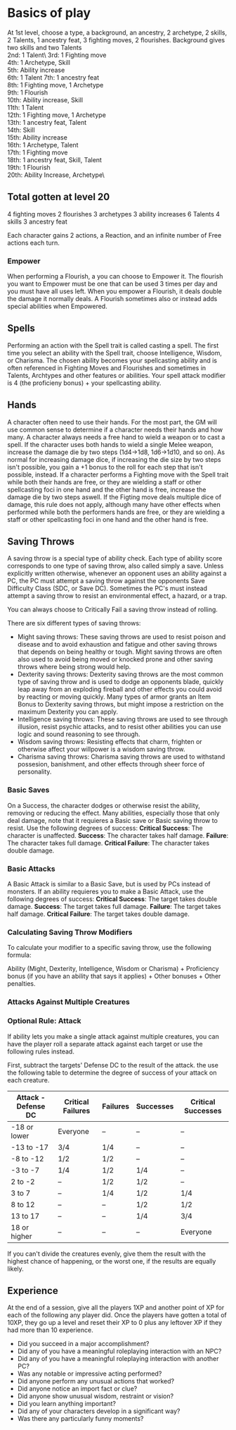 # Basics of play
At 1st level, choose a type, a background, an ancestry, 2 archetype, 2 skills, 2 Talents, 1 ancestry feat, 3 fighting moves, 2 flourishes. Background gives two skills and two Talents\
2nd: 1 Talent\ 
3rd: 1 Fighting move\
4th: 1 Archetype, Skill\
5th: Ability increase\
6th: 1 Talent
7th: 1 ancestry feat\
8th: 1 Fighting move, 1 Archetype\
9th: 1 Flourish\
10th: Ability increase, Skill\
11th: 1 Talent\
12th: 1 Fighting move, 1 Archetype\
13th: 1 ancestry feat, Talent\
14th: Skill\
15th: Ability increase\
16th: 1 Archetype, Talent\
17th: 1 Fighting move\
18th: 1 ancestry feat, Skill, Talent\
19th: 1 Flourish\
20th: Ability Increase, Archetype\

## Total gotten at level 20
4 fighting moves
2 flourishes
3 archetypes
3 ability increases
6 Talents
4 skills
3 ancestry feat





Each character gains 2 actions, a Reaction, and an infinite number of Free actions each turn.


### Empower
When performing a Flourish, a you can choose to Empower it. The flourish you want to Empower must be one that can be used 3 times per day and you must have all uses left. When you empower a Flourish, it deals double the damage it normally deals. A Flourish sometimes also or instead adds special abilities when Empowered.

## Spells 
Performing an action with the Spell trait is called casting a spell. The first time you select an ability with the Spell trait, choose Intelligence, Wisdom, or Charisma. The chosen ability becomes your spellcasting ability and is often referenced in Fighting Moves and Flourishes and sometimes in Talents, Archtypes and other features or abilities. Your spell attack modifier is 4 (the proficieny bonus) + your spellcasting ability.

## Hands
A character often need to use their hands. For the most part, the GM will use common sense to determine if a character needs their hands and how many. A character always needs a free hand to wield a weapon or to cast a spell. If the character uses both hands to wield a single Melee weapon, increase the damage die by two steps (1d4->1d8, 1d6->1d10, and so on). As normal for increasing damage dice, if increasing the die size by two steps isn't possible, you gain a +1 bonus to the roll for each step that isn't possible, instead. If a character performs a Fighting move with the Spell trait while both their hands are free, or they are wielding a staff or other spellcasting foci in one hand and the other hand is free, increase the damage die by two steps aswell. If the Figting move deals multiple dice of damage, this rule does not apply, although many have other effects when performed while both the performers hands are free, or they are wielding a staff or other spellcasting foci in one hand and the other hand is free.

## Saving Throws
A saving throw is a special type of ability check. Each type of ability score corresponds to one type of saving throw, also called simply a save. Unless explicitly written otherwise, whenever an opponent uses an ability against a PC, the PC must attempt a saving throw against the opponents Save Difficulty Class (SDC, or Save DC). Sometimes the PC's must instead attempt a saving throw to resist an environmental effect, a hazard, or a trap.

You can always choose to Critically Fail a saving throw instead of rolling.

There are six different types of saving throws: 
- Might saving throws: These saving throws are used to resist poison and disease and to avoid exhaustion and fatigue and other saving throws that depends on being healthy or tough. Might saving throws are often also used to avoid being moved or knocked prone and other saving throws where being strong would help.
- Dexterity saving throws: Dexterity saving throws are the most common type of saving throw and is used to dodge an opponents blade, quickly leap away from an exploding fireball and other effects you could avoid by reacting or moving quickly. Many types of armor grants an Item Bonus to Dexterity saving throws, but might impose a restriction on the maximum Dexterity you can apply.
- Intelligence saving throws: These saving throws are used to see through illusion, resist psychic attacks, and to resist other abilities you can use logic and sound reasoning to see through.
- Wisdom saving throws: Resisting effects that charm, frighten or otherwise affect your willpower is a wisdom saving throw.
- Charisma saving throws: Charisma saving throws are used to withstand possesion, banishment, and other effects through sheer force of personality.

### Basic Saves
On a Success, the character dodges or otherwise resist the ability, removing or reducing the effect. Many abilities, especially those that only deal damage, note that it requieres a Basic save or Basic saving throw to resist. Use the following degrees of success:
**Critical Success**: The character is unaffected.
**Success**: The character takes half damage.
**Failure**: The character takes full damage.
**Critical Failure**: The character takes double damage.

### Basic Attacks
A Basic Attack is similar to a Basic Save, but is used by PCs instead of monsters. If an ability requieres you to make a Basic Attack, use the following degrees of success:
**Critical Success**: The target takes double damage.
**Success**: The target takes full damage.
**Failure**: The target takes half damage.
**Critical Failure**: The target takes double damage.

### Calculating Saving Throw Modifiers
To calculate your modifier to a specific saving throw, use the following formula:

Ability (Might, Dexterity, Intelligence, Wisdom or Charisma) + Proficiency bonus (if you have an ability that says it applies) + Other bonuses + Other penalties.

### Attacks Against Multiple Creatures

### Optional Rule: Attack
If ability lets you make a single attack against multiple creatures, you can have the player roll a separate attack against each target or use the following rules instead. 

First, subtract the targets' Defense DC to the result of the attack. the use the following table to determine the degree of success of your attack on each creature.

| Attack - Defense DC | Critical Failures | Failures | Successes | Critical Successes |
|---|---|---|---|---|
| -18 or lower | Everyone | – | – | – |
| -13 to -17 | 3/4 | 1/4 | – | – |
| -8 to -12 | 1/2 | 1/2 | – | – |
| -3 to -7 | 1/4 | 1/2 | 1/4 | – |
| 2 to -2 | – | 1/2 | 1/2 | – |
| 3 to 7 | – | 1/4 | 1/2 | 1/4 |
| 8 to 12 | – | – | 1/2 | 1/2 |
| 13 to 17 | – | – | 1/4 | 3/4 |
| 18 or higher| – | – | – | Everyone |

If you can't divide the creatures evenly, give them the result with the highest chance of happening, or the worst one, if the results are equally likely.

## Experience
At the end of a session, give all the players 1XP and another point of XP for each of the following any player did. Once the players have gotten a total of 10XP, they go up a level and reset their XP to 0 plus any leftover XP if they had more than 10 experience.

- Did you succeed in a major accomplishment?
- Did any of you have a meaningful roleplaying interaction with an NPC?
- Did any of you have a meaningful roleplaying interaction with another PC?
- Was any notable or impressive acting performed?
- Did anyone perform any unusual actions that worked?
- Did anyone notice an import fact or clue?
- Did anyone show unusual wisdom, restraint or vision?
- Did you learn anything important?
- Did any of your characters develop in a significant way?
- Was there any particularly funny moments?